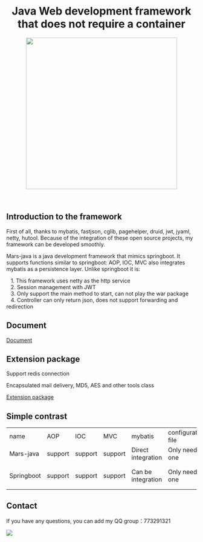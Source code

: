 <h1 align="center">Java Web development framework that does not require a container</h1>

<p align="center"><img width="400px" src="https://github.com/yuyenews/Mars-java/tree/master/mars-logos/logo-long.png" /></p>

<br/>

<h2>Introduction to the framework</h2>

<p>First of all, thanks to mybatis, fastjson, cglib, pagehelper, druid, jwt, jyaml, netty, hutool. Because of the integration of these open source projects, my framework can be developed smoothly.</p>

<p>Mars-java is a java development framework that mimics springboot. It supports functions similar to springboot: AOP, IOC, MVC also integrates mybatis as a persistence layer. Unlike springboot it is:</p>

<p>
    &nbsp;&nbsp;
    1. This framework uses netty as the http service
    <br/>
    &nbsp;&nbsp;
    2. Session management with JWT
    <br/>
    &nbsp;&nbsp;
    3. Only support the main method to start, can not play the war package
    <br/>
    &nbsp;&nbsp;
    4. Controller can only return json, does not support forwarding and redirection
</p>

<h2>Document</h2>

[Document](http://goge-framework.com/doc.html)

<h2>Extension package</h2>

<p>Support redis connection</p>

<p>Encapsulated mail delivery, MD5, AES and other tools class</p>

[Extension package](https://github.com/yuyenews/Mars-extends)

<h2>Simple contrast</h2>

<table>
    <tbody>
        <tr class="firstRow">
            <td>name</td>
            <td>AOP</td>
            <td>IOC</td>
            <td>MVC</td>
            <td>mybatis</td>
            <td>configuration file</td>
            <td>startup method</td>
        </tr>
        <tr>
            <td>Mars-java</td>
            <td>support</td>
            <td>support</td>
            <td>support</td>
            <td>Direct integration</td>
            <td>Only need one</td>
            <td>main method</td>
        </tr>
        <tr>
            <td>Springboot</td>
            <td>support</td>
            <td>support</td>
            <td>support</td>
            <td>Can be integration</td>
            <td>Only need one</td>
            <td>main method，war+tomcat</td>
        </tr>
    </tbody>
</table>

<h2>Contact</h2>

<p>If you have any questions, you can add my QQ group：773291321</p>

<p><img src="https://images.gitee.com/uploads/images/2019/0314/230940_795215de_2331383.png"/></p>

